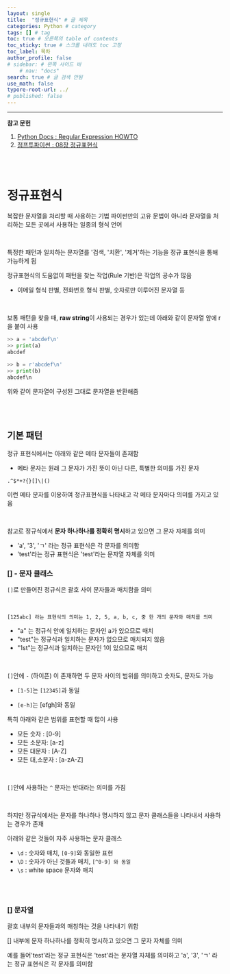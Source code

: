 ```yaml
---
layout: single
title:  "정규표현식" # 글 제목
categories: Python # category
tags: [] # tag
toc: true # 오른쪽의 table of contents
toc_sticky: true # 스크롤 내려도 toc 고정
toc_label: 목차
author_profile: false
# sidebar: # 왼쪽 사이드 바
    # nav: "docs"
search: true # 글 검색 안됨
use_math: false
typore-root-url: ../
# published: false
---
```


****

**참고 문헌**

1. [Python Docs : Regular Expression HOWTO](https://docs.python.org/3.11/howto/regex.html)
2. [점프투파이썬 : 08장 정규표현식](https://wikidocs.net/1669)

<br><br>

# 정규표현식

복잡한 문자열을 처리할 때 사용하는 기법
파이썬만의 고유 문법이 아니라 문자열을 처리하는 모든 곳에서 사용하는 일종의 형식 언어

<br>

특정한 패턴과 일치하는 문자열를 '검색, '치환', '제거'하는 기능을 정규 표현식을 통해 가능하게 됨

정규표현식의 도움없이 패턴을 찾는 작업(Rule 기반)은 작업의 공수가 많음

- 이메일 형식 판별, 전화번호 형식 판별, 숫자로만 이루어진 문자열 등

<br>

보통 패턴을 찾을 때, **raw string**이 사용되는 경우가 있는데 아래와 같이 문자열 앞에 r을 붙여 사용



```python
>> a = 'abcdef\n'
>> print(a)
abcdef
    
>> b = r'abcdef\n'
>> print(b)
abcdef\n
```

 위와 같이 문자열이 구성된 그대로 문자열을 반환해줌

<br><br>

## 기본 패턴

정규 표현식에서는 아래와 같은 메타 문자들이 존재함

- 메타 문자는 원래 그 문자가 가진 뜻이 아닌 다른, 특별한 의미를 가진 문자

```
.^$*+?{}[]\|()
```

이런 메타 문자를 이용하여 정규표현식을 나타내고 각 메타 문자마다 의미를 가지고 있음

<br>

참고로 정규식에서 **문자 하나하나를 정확히 명시**하고 있으면 그 문자 자체를 의미

- 'a', '3', 'ㄱ' 라는 정규 표현식은 각 문자를 의미함
- 'test'라는 정규 표현식은 'test'라는 문자열 자체를 의미



### [] - 문자 클래스

`[]`로 만들어진 정규식은 괄호 사이 문자들과 매치함을 의미

<br>

`[125abc] 라는 표현식의 의미는 1, 2, 5, a, b, c, 중 한 개의 문자와 매치를 의미`

- "a" 는 정규식 안에 일치하는 문자인 a가 있으므로 매치
- "test"는 정규식과 일치하는 문자가 없으므로 매치되지 않음
- "1st"는 정규식과 일치하는 문자인 1이 있으므로 매치

<br>

`[]`안에 `-` (하이픈) 이 존재하면 두 문자 사이의 범위를 의미하고 숫자도, 문자도 가능

- `[1-5]`는 `[12345]`과 동일

- `[e-h]`는 [efgh]와 동일 

특히 아래와 같은 범위를 표현할 때 많이 사용 

- 모든 숫자 : [0-9]
- 모든 소문자: [a-z]
- 모든 대문자 : [A-Z]
- 모든 대,소문자 : [a-zA-Z]

<br>

`[]`안에 사용하는 `^` 문자는 반대라는 의미를 가짐

<br>















하지만 정규식에서는 문자를 하나하나 명시하지 않고 문자 클래스들을 나타내서 사용하는 경우가 존재

아래와 같은 것들이 자주 사용하는 문자 클래스

- `\d` : 숫자와 매치, `[0-9]`와 동일한 표현
- `\D` : 숫자가 아닌 것들과 매치, `[^0-9] 와 동일`
- `\s` : white space 문자와 매치 









<br><br>

### [] 문자열

괄호 내부의 문자들과의 매칭하는 것을 나타내기 위함



[] 내부에 문자 하나하나를 정확히 명시하고 있으면 그 문자 자체를 의미

예를 들어'test'라는 정규 표현식은 'test'라는 문자열 자체를 의미하고 'a', '3', 'ㄱ' 라는 정규 표현식은 각 문자를 의미함

